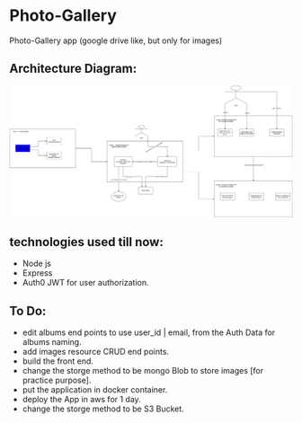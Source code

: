 # Photo-Gallery
Photo-Gallery app (google drive like, but only for images)

## Architecture Diagram:
![Architecture_Diagram](https://github.com/Ahmed-Araby/Photo-Gallery/blob/master/photo-gallery_Architecture_Diagram.png)


## technologies used till now:
* Node js
* Express
* Auth0 JWT for user authorization.


## To Do:
* edit albums end points to use user_id | email, from the Auth Data for albums naming.
* add images resource CRUD end points.
* build the front end.
* change the storge method to be mongo Blob to store images [for practice purpose].
* put the application in docker container.
* deploy the App in aws for 1 day.
* change the storge method to be S3 Bucket.
